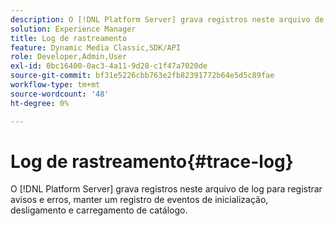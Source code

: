 ```yaml
---
description: O [!DNL Platform Server] grava registros neste arquivo de log para registrar avisos e erros, manter um registro de eventos de inicialização, desligamento e carregamento de catálogo.
solution: Experience Manager
title: Log de rastreamento
feature: Dynamic Media Classic,SDK/API
role: Developer,Admin,User
exl-id: 0bc16400-0ac3-4a11-9d28-c1f47a7020de
source-git-commit: bf31e5226cbb763e2fb82391772b64e5d5c89fae
workflow-type: tm+mt
source-wordcount: '48'
ht-degree: 0%

---
```


# Log de rastreamento{#trace-log}

O [!DNL Platform Server] grava registros neste arquivo de log para registrar avisos e erros, manter um registro de eventos de inicialização, desligamento e carregamento de catálogo.

